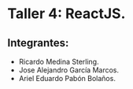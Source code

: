 # Taller 4: ReactJS.

## Integrantes:

- Ricardo Medina Sterling.
- Jose Alejandro García Marcos.
- Ariel Eduardo Pabón Bolaños.
